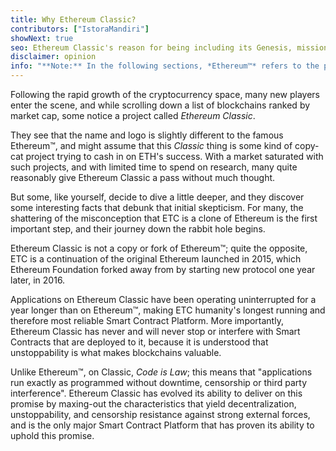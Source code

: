 ```yaml
---
title: Why Ethereum Classic?
contributors: ["IstoraMandiri"]
showNext: true
seo: Ethereum Classic's reason for being including its Genesis, mission of Decentralization and the bright future it enables thanks to Code is Law
disclaimer: opinion
info: "**Note:** In the following sections, *Ethereum™* refers to the post DAO Fork [Ethereum Foundation](https://ethereum.org) Mainnet Chain, not to be confused with the Ethereum *protocol*, which is utilized by many blockchain projects including Ethereum Classic."
---
```


Following the rapid growth of the cryptocurrency space, many new players enter the scene, and while scrolling down a list of blockchains ranked by market cap, some notice a project called _Ethereum Classic_.

They see that the name and logo is slightly different to the famous Ethereum™, and might assume that this _Classic_ thing is some kind of copy-cat project trying to cash in on ETH's success. With a market saturated with such projects, and with limited time to spend on research, many quite reasonably give Ethereum Classic a pass without much thought.

But some, like yourself, decide to dive a little deeper, and they discover some interesting facts that debunk that initial skepticism. For many, the shattering of the misconception that ETC is a clone of Ethereum is the first important step, and their journey down the rabbit hole begins.

Ethereum Classic is not a copy or fork of Ethereum™; quite the opposite, ETC is a continuation of the original Ethereum launched in 2015, which Ethereum Foundation forked away from by starting new protocol one year later, in 2016.

Applications on Ethereum Classic have been operating uninterrupted for a year longer than on Ethereum™, making ETC humanity's longest running and therefore most reliable Smart Contract Platform. More importantly, Ethereum Classic has never and will never stop or interfere with Smart Contracts that are deployed to it, because it is understood that unstoppability is what makes blockchains valuable.

Unlike Ethereum™, on Classic, _Code is Law_; this means that "applications run exactly as programmed without downtime, censorship or third party interference". Ethereum Classic has evolved its ability to deliver on this promise by maxing-out the characteristics that yield decentralization, unstoppability, and censorship resistance against strong external forces, and is the only major Smart Contract Platform that has proven its ability to uphold this promise.
